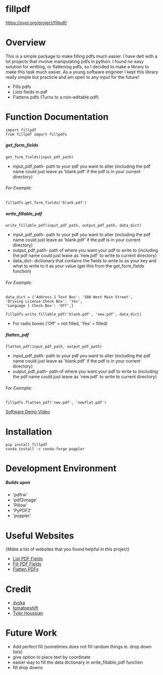 # fillpdf
https://pypi.org/project/fillpdf/

# Overview
This is a simple package to make filling pdfs much easier. I have delt with a lot projects that involve manipulating pdfs in python. I found no easy solution for writting, or flattening pdfs, so I decided to make a library to make this task much easier. As a young software engineer I kept this library really simple but practicle and am open to any input for the future!

- Fills pdfs
- Lists fields in pdf
- Flattens pdfs (Turns to a non-editable pdf)

# Function Documentation
    import fillpdf
    from fillpdf import fillpdfs
##### get_form_fields
    get_form_fields(input_pdf_path)
- input_pdf_path- path to your pdf you want to alter (including the pdf name could just leave as 'blank.pdf' if the pdf is in your current directory)
###### For Example:
    fillpdfs.get_form_fields('blank.pdf')
    
##### write_fillable_pdf
    write_fillable_pdf(input_pdf_path, output_pdf_path, data_dict)
- input_pdf_path- path to your pdf you want to alter (including the pdf name could just leave as 'blank.pdf' if the pdf is in your current directory)
- output_pdf_path- path of where you want your pdf to write to (including the pdf name could just leave as 'new.pdf' to write to current directory)
- data_dict- dictionary that contains the fields to write to as your key and what to write to it as your value (get this from the get_form_fields function)
###### For Example:
    data_dict = {'Address 1 Text Box': '500 West Main Street',
    'Driving License Check Box': 'Yes',
    'Language 1 Check Box': 'Off',}
    
    fillpdfs.write_fillable_pdf('blank.pdf', 'new.pdf', data_dict)
- For radio boxes ('Off' = not filled, 'Yes' = filled) 

##### flatten_pdf
    flatten_pdf(input_pdf_path, output_pdf_path)
- input_pdf_path- path to your pdf you want to alter (including the pdf name could just leave as 'blank.pdf' if the pdf is in your current directory)
- output_pdf_path- path of where you want your pdf to write to (including the pdf name could just leave as 'new.pdf' to write to current directory)
###### For Example:
    fillpdfs.flatten_pdf('new.pdf', 'newflat.pdf')


[Software Demo Video](https://youtu.be/oM9XGmpbGyg)

# Installation
    pip install fillpdf 
    conda install -c conda-forge poppler

# Development Environment
##### Builds upon
- 'pdfrw'
- 'pdf2image'
- 'Pillow'
- 'PyPDF2'
- 'poppler'

# Useful Websites

{Make a list of websites that you found helpful in this project}
* [List PDF Fields](https://stackoverflow.com/questions/3984003/how-to-extract-pdf-fields-from-a-filled-out-form-in-python)
* [Fill PDF Fields](https://stackoverflow.com/questions/60082481/how-to-edit-checkboxes-and-save-changes-in-an-editable-pdf-using-the-python-pdfr)
* [Flatten PDFs](https://stackoverflow.com/questions/27023043/generate-flattened-pdf-with-python)

# Credit
- [dvska](https://stackoverflow.com/users/1303068/dvska)
- [tomatoeshift](https://stackoverflow.com/users/11998874/tomatoeshift)
- [Tyler Houssian](https://stackoverflow.com/users/13537359/tyler-houssian)

# Future Work
* Add perfect fill (sometimes does not fill random things ie. drop down lists)
* give option to place text by coordinate
* easier way to fill the data dictionary in write_fillable_pdf function
* fill drop downs

